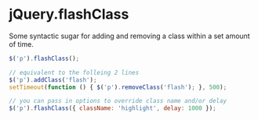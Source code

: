 # jQuery.flashClass

Some syntactic sugar for adding and removing a class within a set amount of time.

``` javascript
$('p').flashClass();

// equivalent to the folleing 2 lines
$('p').addClass('flash');
setTimeout(function () { $('p').removeClass('flash'); }, 500);

// you can pass in options to override class name and/or delay
$('p').flashClass({ className: 'highlight', delay: 1000 });

````
